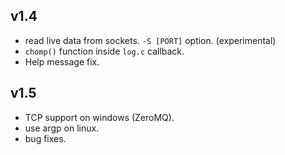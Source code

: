 ## v1.4

- read live data from sockets. `-S [PORT]` option. (experimental)
- `chomp()` function inside `log.c` callback.
- Help message fix.

## v1.5
- TCP support on windows (ZeroMQ).
- use argp on linux.
- bug fixes.